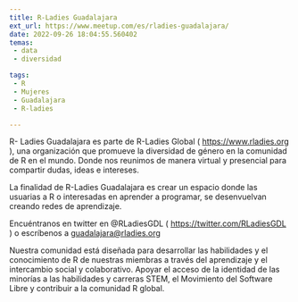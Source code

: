 ```yaml
---
title: R-Ladies Guadalajara
ext_url: https://www.meetup.com/es/rladies-guadalajara/
date: 2022-09-26 18:04:55.560402
temas:
 - data
 - diversidad

tags:
 - R
 - Mujeres
 - Guadalajara
 - R-ladies

---
```


R- Ladies Guadalajara es parte de R-Ladies Global ( <https://www.rladies.org> ), una organización que promueve la diversidad de género en la comunidad de R en el mundo. Donde nos reunimos de manera virtual y presencial para compartir dudas, ideas e intereses.

La finalidad de R-Ladies Guadalajara es crear un espacio donde las usuarias a R o interesadas en aprender a programar, se desenvuelvan creando redes de aprendizaje.

Encuéntranos en twitter en @RLadiesGDL ( <https://twitter.com/RLadiesGDL> ) o escríbenos a guadalajara@rladies.org

Nuestra comunidad está diseñada para desarrollar las habilidades y el conocimiento de R de nuestras miembras a través del aprendizaje y el intercambio social y colaborativo. Apoyar el acceso de la identidad de las minorías a las habilidades y carreras STEM, el Movimiento del Software Libre y contribuir a la comunidad R global.

    